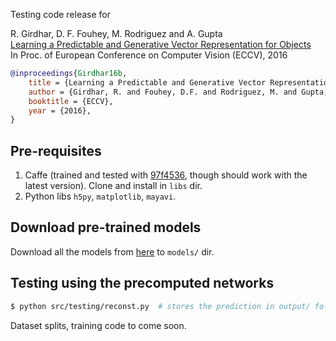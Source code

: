 Testing code release for

R. Girdhar, D. F. Fouhey, M. Rodriguez and A. Gupta     
[Learning a Predictable and Generative Vector Representation for Objects](https://rohitgirdhar.github.io/GenerativePredictableVoxels/)     
In Proc. of European Conference on Computer Vision (ECCV), 2016 

```bibtex
@inproceedings{Girdhar16b,
    title = {Learning a Predictable and Generative Vector Representation for Objects},
    author = {Girdhar, R. and Fouhey, D.F. and Rodriguez, M. and Gupta, A.},
    booktitle = {ECCV},
    year = {2016},
}
```

## Pre-requisites
1. Caffe (trained and tested with [97f4536](https://github.com/BVLC/caffe/tree/97f4536d51c5ed464025179ea36798ebee8bf033), though should work with the latest version). Clone and install in `libs` dir.
2. Python libs `h5py`, `matplotlib`, `mayavi`.

## Download pre-trained models
Download all the models from [here](https://cmu.box.com/s/0czjnjpzy03nci1dressrc02njwexuqx) to `models/` dir.

## Testing using the precomputed networks

```bash
$ python src/testing/reconst.py  # stores the prediction in output/ folder
```

Dataset splits, training code to come soon.

